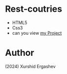 # Rest-coutries
- HTML5
- Css3
- can you view [my Project](https://rest-coutries-x.netlify.app/)
# Author 
(2024) Xurshid Ergashev 
